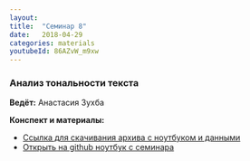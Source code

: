 ```yaml
---
layout: 
title:  "Семинар 8"
date:   2018-04-29
categories: materials 
youtubeId: 86AZvW_m9xw
---
```


### Анализ тональности текста

**Ведёт:** Анастасия Зухба

**Конспект и материалы:**
- [Ссылка для скачивания архива с ноутбуком и данными](../../assets/notebooks/tem-sentiment-analysis.zip)
- [Открыть на github ноутбук с семинара](https://github.com/appdatascience/appdatascience.github.io/blob/master/assets/notebooks/sentiment.ipynb)
